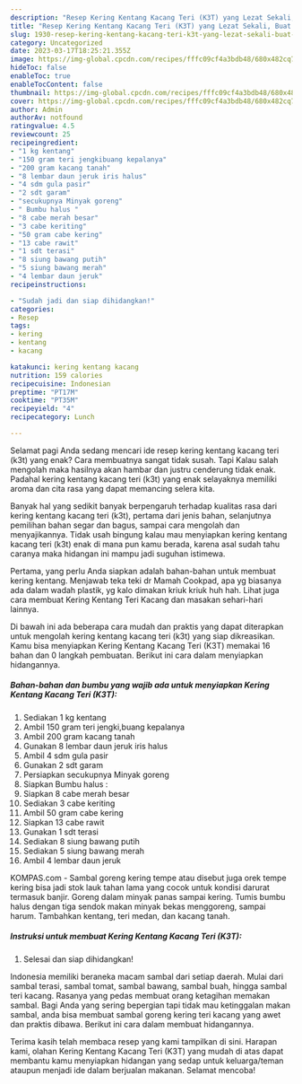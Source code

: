 ```yaml
---
description: "Resep Kering Kentang Kacang Teri (K3T) yang Lezat Sekali, Buat Buka Puasa Lezat"
title: "Resep Kering Kentang Kacang Teri (K3T) yang Lezat Sekali, Buat Buka Puasa Lezat"
slug: 1930-resep-kering-kentang-kacang-teri-k3t-yang-lezat-sekali-buat-buka-puasa-lezat
category: Uncategorized
date: 2023-03-17T18:25:21.355Z
image: https://img-global.cpcdn.com/recipes/fffc09cf4a3bdb48/680x482cq70/kering-kentang-kacang-teri-k3t-foto-resep-utama.jpg
hideToc: false
enableToc: true
enableTocContent: false
thumbnail: https://img-global.cpcdn.com/recipes/fffc09cf4a3bdb48/680x482cq70/kering-kentang-kacang-teri-k3t-foto-resep-utama.jpg
cover: https://img-global.cpcdn.com/recipes/fffc09cf4a3bdb48/680x482cq70/kering-kentang-kacang-teri-k3t-foto-resep-utama.jpg
author: Admin
authorAv: notfound
ratingvalue: 4.5
reviewcount: 25
recipeingredient:
- "1 kg kentang"
- "150 gram teri jengkibuang kepalanya"
- "200 gram kacang tanah"
- "8 lembar daun jeruk iris halus"
- "4 sdm gula pasir"
- "2 sdt garam"
- "secukupnya Minyak goreng"
- " Bumbu halus "
- "8 cabe merah besar"
- "3 cabe keriting"
- "50 gram cabe kering"
- "13 cabe rawit"
- "1 sdt terasi"
- "8 siung bawang putih"
- "5 siung bawang merah"
- "4 lembar daun jeruk"
recipeinstructions:

- "Sudah jadi dan siap dihidangkan!"
categories:
- Resep
tags:
- kering
- kentang
- kacang

katakunci: kering kentang kacang 
nutrition: 159 calories
recipecuisine: Indonesian
preptime: "PT17M"
cooktime: "PT35M"
recipeyield: "4"
recipecategory: Lunch

---
```



Selamat pagi Anda sedang mencari ide resep kering kentang kacang teri (k3t) yang enak? Cara membuatnya sangat tidak susah. Tapi Kalau salah mengolah maka hasilnya akan hambar dan justru cenderung tidak enak. Padahal kering kentang kacang teri (k3t) yang enak selayaknya memiliki aroma dan cita rasa yang dapat memancing selera kita.


Banyak hal yang sedikit banyak berpengaruh terhadap kualitas rasa dari kering kentang kacang teri (k3t), pertama dari jenis bahan, selanjutnya pemilihan bahan segar dan bagus, sampai cara mengolah dan menyajikannya. Tidak usah bingung kalau mau menyiapkan kering kentang kacang teri (k3t) enak di mana pun kamu berada, karena asal sudah tahu caranya maka hidangan ini mampu jadi suguhan istimewa.

Pertama, yang perlu Anda siapkan adalah bahan-bahan untuk membuat kering kentang. Menjawab teka teki dr Mamah Cookpad, apa yg biasanya ada dalam wadah plastik, yg kalo dimakan kriuk kriuk huh hah. Lihat juga cara membuat Kering Kentang Teri Kacang dan masakan sehari-hari lainnya.


Di bawah ini ada beberapa cara mudah dan praktis yang dapat diterapkan untuk mengolah kering kentang kacang teri (k3t) yang siap dikreasikan. Kamu bisa menyiapkan Kering Kentang Kacang Teri (K3T) memakai 16 bahan dan 0 langkah pembuatan. Berikut ini cara dalam menyiapkan hidangannya.

<!--inarticleads1-->

##### Bahan-bahan dan bumbu yang wajib ada untuk menyiapkan Kering Kentang Kacang Teri (K3T):

1. Sediakan 1 kg kentang
1. Ambil 150 gram teri jengki,buang kepalanya
1. Ambil 200 gram kacang tanah
1. Gunakan 8 lembar daun jeruk iris halus
1. Ambil 4 sdm gula pasir
1. Gunakan 2 sdt garam
1. Persiapkan secukupnya Minyak goreng
1. Siapkan  Bumbu halus :
1. Siapkan 8 cabe merah besar
1. Sediakan 3 cabe keriting
1. Ambil 50 gram cabe kering
1. Siapkan 13 cabe rawit
1. Gunakan 1 sdt terasi
1. Sediakan 8 siung bawang putih
1. Sediakan 5 siung bawang merah
1. Ambil 4 lembar daun jeruk


KOMPAS.com - Sambal goreng kering tempe atau disebut juga orek tempe kering bisa jadi stok lauk tahan lama yang cocok untuk kondisi darurat termasuk banjir. Goreng dalam minyak panas sampai kering. Tumis bumbu halus dengan tiga sendok makan minyak bekas menggoreng, sampai harum. Tambahkan kentang, teri medan, dan kacang tanah. 

<!--inarticleads2-->

##### Instruksi untuk membuat Kering Kentang Kacang Teri (K3T):


1. Selesai dan siap dihidangkan!

Indonesia memiliki beraneka macam sambal dari setiap daerah. Mulai dari sambal terasi, sambal tomat, sambal bawang, sambal buah, hingga sambal teri kacang. Rasanya yang pedas membuat orang ketagihan memakan sambal. Bagi Anda yang sering bepergian tapi tidak mau ketinggalan makan sambal, anda bisa membuat sambal goreng kering teri kacang yang awet dan praktis dibawa. Berikut ini cara dalam membuat hidangannya. 

Terima kasih telah membaca resep yang kami tampilkan di sini. Harapan kami, olahan Kering Kentang Kacang Teri (K3T) yang mudah di atas dapat membantu kamu menyiapkan hidangan yang sedap untuk keluarga/teman ataupun menjadi ide dalam berjualan makanan. Selamat mencoba!
